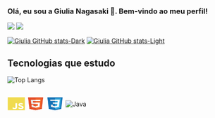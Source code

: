 ### Olá, eu sou a Giulia Nagasaki 🖖. Bem-vindo ao meu perfil!
<div> 
  <a href = "mailto:giulia.yumi.nagasaki@gmail.com"><img src="https://img.shields.io/badge/-Gmail-%23333?style=for-the-badge&logo=gmail&logoColor=white" target="_blank"></a>
  <a href="https://www.linkedin.com/in/giulianagasaki-desenvolvedora/" target="_blank"><img src="https://img.shields.io/badge/-LinkedIn-%230077B5?style=for-the-badge&logo=linkedin&logoColor=white" target="_blank"></a> 
  
</div>

[![Giulia GitHub stats-Dark](https://github-readme-stats.vercel.app/api?username=Yumi-giuliA&show_icons=true&theme=dark#gh-dark-mode-only)](https://github.com/Yumi-giuliA/github-readme-stats#gh-dark-mode-only)
[![Giulia GitHub stats-Light](https://github-readme-stats.vercel.app/api?username=Yumi-giuliA&show_icons=true&theme=default#gh-light-mode-only)](https://github.com/Yumi-giuliA/github-readme-stats#gh-light-mode-only)



## Tecnologias que estudo
![Top Langs](https://github-readme-stats.vercel.app/api/top-langs/?username=Yumi-giuliA&layout=compact&theme=dark#gh-dark-mode-only)
<div style="display: inline_block"><br>
  <img align="center" alt="JS" height="30" width="40" src="https://raw.githubusercontent.com/devicons/devicon/master/icons/javascript/javascript-plain.svg">
  <img align="center" alt="HTML" height="30" width="40" src="https://raw.githubusercontent.com/devicons/devicon/master/icons/html5/html5-original.svg">
  <img align="center" alt="CSS" height="30" width="40" src="https://raw.githubusercontent.com/devicons/devicon/master/icons/css3/css3-original.svg">
  <img align="center" alt="Java" height="30" width="40" src="https://cdn.jsdelivr.net/gh/devicons/devicon@latest/icons/java/java-original.svg"> 
</div>
